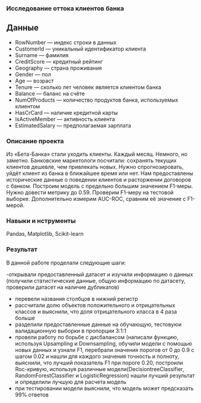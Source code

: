 ### Исследование оттока клиентов банка

## Данные

- RowNumber — индекс строки в данных
- CustomerId — уникальный идентификатор клиента
- Surname — фамилия
- CreditScore — кредитный рейтинг
- Geography — страна проживания
- Gender — пол
- Age — возраст
- Tenure — сколько лет человек является клиентом банка
- Balance — баланс на счёте
- NumOfProducts — количество продуктов банка, используемых клиентом
- HasCrCard — наличие кредитной карты
- IsActiveMember — активность клиента
- EstimatedSalary — предполагаемая зарплата

### Описание проекта

Из «Бета-Банка» стали уходить клиенты. Каждый месяц. Немного, но заметно. Банковские маркетологи посчитали: сохранять текущих клиентов дешевле, чем привлекать новых.
Нужно спрогнозировать, уйдёт клиент из банка в ближайшее время или нет. Нам предоставлены исторические данные о поведении клиентов и расторжении договоров с банком.
Построим модель с предельно большим значением F1-меры. Нужно довести метрику до 0.59. Проверим F1-меру на тестовой выборке.
Дополнительно измерим AUC-ROC, сравним её значение с F1-мерой.

### Навыки и нструменты

Pandas, Matplotlib, Scikit-learn

### Результат

В данной работе проделали следующие шаги:

-открывали предоставленный датасет и изучили информацию о данных (получили статистические данные, общую информацию по датасету, проверили датасет на наличие дубликатов)
- перевели названия столбцов в нижний регистр
- рассчитали долю объектов положительного и отрицательных классов и выяснили, что доля отрицательного класса в 4 раза больше
- разделили предоставленные данные на обучающую, тестовуюи валидационную выборки в пропорции 3:1:1
- провели работу по борьбе с дисбалансом (написали функцию, используя Upsampling и Downsampling, обучили модели с помощью новых данных и узнали F1, перебрали значения порогов от 0 до 0.9 с шагом 0.02 и нашли для каждого значения точность и полноту, выяснили, что лучший показатель F1 при пороге 0.20, построили Roc-кривую, используя различные модели(DecisiontreeClassifier, RandomForestClassifier и LogisticRegression) нашли лучший результат и определили лучшую для расчета модель
- при тестировании модели выяснили, что модель может предсказать 99% ответов
